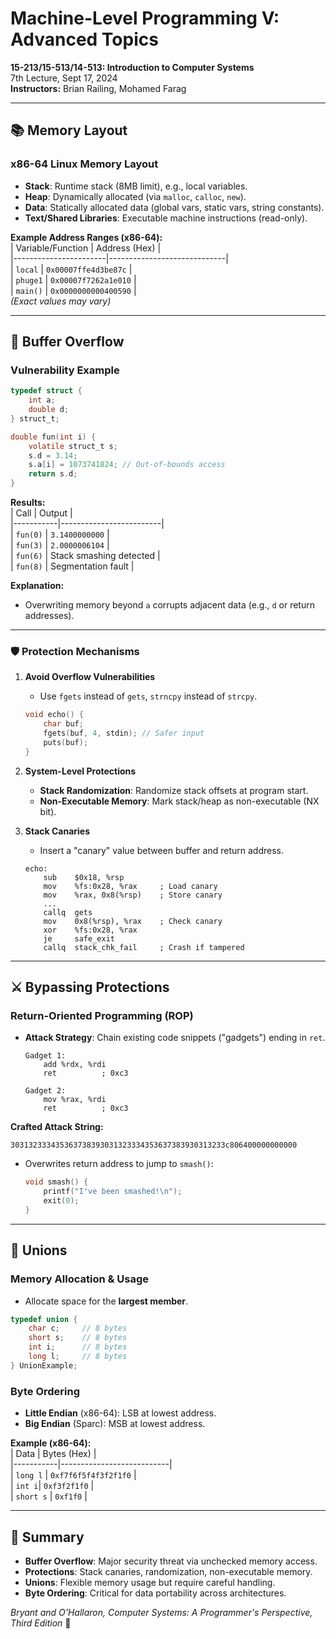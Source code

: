# Machine-Level Programming V: Advanced Topics  
**15-213/15-513/14-513: Introduction to Computer Systems**  
7th Lecture, Sept 17, 2024  
**Instructors:** Brian Railing, Mohamed Farag  

---

## 📚 Memory Layout  
### x86-64 Linux Memory Layout  
- **Stack**: Runtime stack (8MB limit), e.g., local variables.  
- **Heap**: Dynamically allocated (via `malloc`, `calloc`, `new`).  
- **Data**: Statically allocated data (global vars, static vars, string constants).  
- **Text/Shared Libraries**: Executable machine instructions (read-only).  

**Example Address Ranges (x86-64):**  
| Variable/Function    | Address (Hex)               |  
|-----------------------|-----------------------------|  
| `local`               | `0x00007ffe4d3be87c`        |  
| `phuge1`              | `0x00007f7262a1e010`        |  
| `main()`              | `0x0000000000400590`        |  
*(Exact values may vary)*  

---

## 🚨 Buffer Overflow  
### Vulnerability Example  
```c
typedef struct { 
    int a; 
    double d; 
} struct_t;

double fun(int i) { 
    volatile struct_t s; 
    s.d = 3.14; 
    s.a[i] = 1073741824; // Out-of-bounds access
    return s.d; 
}
```
**Results:**  
| Call      | Output                  |  
|-----------|-------------------------|  
| `fun(0)`  | `3.1400000000`          |  
| `fun(3)`  | `2.0000006104`          |  
| `fun(6)`  | Stack smashing detected |  
| `fun(8)`  | Segmentation fault      |  

**Explanation:**  
- Overwriting memory beyond `a` corrupts adjacent data (e.g., `d` or return addresses).  

---

### 🛡️ Protection Mechanisms  
1. **Avoid Overflow Vulnerabilities**  
   - Use `fgets` instead of `gets`, `strncpy` instead of `strcpy`.  
   ```c
   void echo() { 
       char buf; 
       fgets(buf, 4, stdin); // Safer input
       puts(buf); 
   }
   ```

2. **System-Level Protections**  
   - **Stack Randomization**: Randomize stack offsets at program start.  
   - **Non-Executable Memory**: Mark stack/heap as non-executable (NX bit).  

3. **Stack Canaries**  
   - Insert a "canary" value between buffer and return address.  
   ```assembly
   echo:
       sub    $0x18, %rsp
       mov    %fs:0x28, %rax     ; Load canary
       mov    %rax, 0x8(%rsp)    ; Store canary
       ...
       callq  gets
       mov    0x8(%rsp), %rax    ; Check canary
       xor    %fs:0x28, %rax
       je     safe_exit
       callq  stack_chk_fail     ; Crash if tampered
   ```

---

## ⚔️ Bypassing Protections  
### Return-Oriented Programming (ROP)  
- **Attack Strategy**: Chain existing code snippets ("gadgets") ending in `ret`.  
  ```assembly
  Gadget 1: 
      add %rdx, %rdi 
      ret          ; 0xc3

  Gadget 2: 
      mov %rax, %rdi 
      ret          ; 0xc3
  ```
**Crafted Attack String:**  
```hex
303132333435363738393031323334353637383930313233c806400000000000
```
- Overwrites return address to jump to `smash()`:  
  ```c
  void smash() { 
      printf("I've been smashed!\n"); 
      exit(0); 
  }
  ```

---

## 🔄 Unions  
### Memory Allocation & Usage  
- Allocate space for the **largest member**.  
```c
typedef union { 
    char c;     // 8 bytes
    short s;    // 8 bytes
    int i;      // 8 bytes
    long l;     // 8 bytes
} UnionExample;
```

### Byte Ordering  
- **Little Endian** (x86-64): LSB at lowest address.  
- **Big Endian** (Sparc): MSB at lowest address.  

**Example (x86-64):**  
| Data      | Bytes (Hex)               |  
|-----------|---------------------------|  
| `long l`  | `0xf7f6f5f4f3f2f1f0`     |  
| `int i`| `0xf3f2f1f0`              |  
| `short s` | `0xf1f0`              |  

---

## 🧩 Summary  
- **Buffer Overflow**: Major security threat via unchecked memory access.  
- **Protections**: Stack canaries, randomization, non-executable memory.  
- **Unions**: Flexible memory usage but require careful handling.  
- **Byte Ordering**: Critical for data portability across architectures.  

*Bryant and O'Hallaron, Computer Systems: A Programmer's Perspective, Third Edition* 📖
